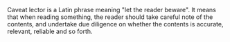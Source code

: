 
Caveat lector is a Latin phrase meaning "let the reader beware". It means that when reading something, the reader should take careful note of the contents, and undertake due diligence on whether the contents is accurate, relevant, reliable and so forth.
